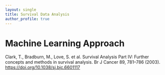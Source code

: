 ```yaml
---
layout: single
title: Survival Data Analysis
author_profile: true
---
```


# Machine Learning Approach 

Clark, T., Bradburn, M., Love, S. et al. Survival Analysis Part IV: Further concepts and methods in survival analysis. Br J Cancer 89, 781–786 (2003). https://doi.org/10.1038/sj.bjc.6601117

